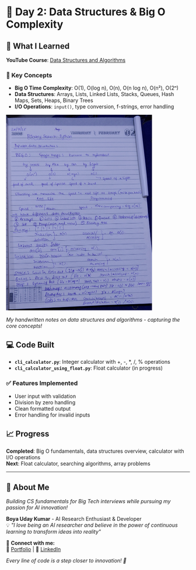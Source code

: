 # 📅 Day 2: Data Structures & Big O Complexity

## 🎯 What I Learned
**YouTube Course**: [Data Structures and Algorithms](https://www.youtube.com/watch?v=O9v10jQkm5c)

### 🧠 Key Concepts
- **Big O Time Complexity**: O(1), O(log n), O(n), O(n log n), O(n²), O(2ⁿ)
- **Data Structures**: Arrays, Lists, Linked Lists, Stacks, Queues, Hash Maps, Sets, Heaps, Binary Trees
- **I/O Operations**: `input()`, type conversion, f-strings, error handling

<img src="notes/20250726_172159.jpg" width="400" alt="Handwritten Notes">

*My handwritten notes on data structures and algorithms - capturing the core concepts!*

## 💻 Code Built
- **`cli_calculator.py`**: Integer calculator with +, -, *, /, % operations
- **`cli_calculator_using_float.py`**: Float calculator (in progress)

### ✅ Features Implemented
- User input with validation
- Division by zero handling  
- Clean formatted output
- Error handling for invalid inputs

## 📈 Progress
**Completed**: Big O fundamentals, data structures overview, calculator with I/O operations  
**Next**: Float calculator, searching algorithms, array problems

---

## 🚀 About Me
*Building CS fundamentals for Big Tech interviews while pursuing my passion for AI innovation!*

**Boya Uday Kumar** - AI Research Enthusiast & Developer  
💡 *"I love being an AI researcher and believe in the power of continuous learning to transform ideas into reality"*

🔗 **Connect with me:**  
📱 [Portfolio](https://ud-ai-kumar.vercel.app/) | 💼 [LinkedIn](https://www.linkedin.com/in/uday-kumar-boya-ai-innovator)

*Every line of code is a step closer to innovation! 🌟* 